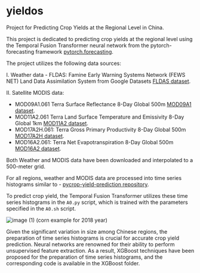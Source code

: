 # yieldos
Project for Predicting Crop Yields at the Regional Level in China.

This project is dedicated to predicting crop yields at the regional level using the Temporal Fusion Transformer neural network from the pytorch-forecasting framework [pytorch.forecasting](https://pytorch-forecasting.readthedocs.io/en/stable/api/pytorch_forecasting.models.temporal_fusion_transformer.TemporalFusionTransformer.html#).

The project utilizes the following data sources:

I. Weather data - FLDAS: Famine Early Warning Systems Network (FEWS NET) Land Data Assimilation System from Google Datasets [FLDAS dataset](https://developers.google.com/earth-engine/datasets/catalog/NASA_FLDAS_NOAH01_C_GL_M_V001).

II. Satellite MODIS data:

   - MOD09A1.061 Terra Surface Reflectance 8-Day Global 500m [MOD09A1 dataset](https://developers.google.com/earth-engine/datasets/catalog/MODIS_061_MOD09A1).
   - MOD11A2.061 Terra Land Surface Temperature and Emissivity 8-Day Global 1km [MOD11A2 dataset](https://developers.google.com/earth-engine/datasets/catalog/MODIS_061_MOD11A2).
   - MOD17A2H.061: Terra Gross Primary Productivity 8-Day Global 500m [MOD17A2H dataset](https://developers.google.com/earth-engine/datasets/catalog/MODIS_061_MOD17A2H).
   - MOD16A2.061: Terra Net Evapotranspiration 8-Day Global 500m [MOD16A2 dataset](https://developers.google.com/earth-engine/datasets/catalog/MODIS_061_MOD16A2).

Both Weather and MODIS data have been downloaded and interpolated to a 500-meter grid.

For all regions, weather and MODIS data are processed into time series histograms similar to - [pycrop-yield-prediction repository](https://github.com/gabrieltseng/pycrop-yield-prediction).

To predict crop yield, the Temporal Fusion Transformer utilizes these time series histograms in the `A0.py` script, which is trained with the parameters specified in the `A0.sh` script.


![image (1)](https://github.com/koyacolab/yieldos/assets/115004547/c879907e-9697-499b-b09d-1cbe9cf2c64c)
(corn example for 2018 year)

Given the significant variation in size among Chinese regions, the preparation of time series histograms is crucial for accurate crop yield prediction. Neural networks are renowned for their ability to perform unsupervised feature extraction. As a result, XGBoost techniques have been proposed for the preparation of time series histograms, and the corresponding code is available in the XGBoost folder.


